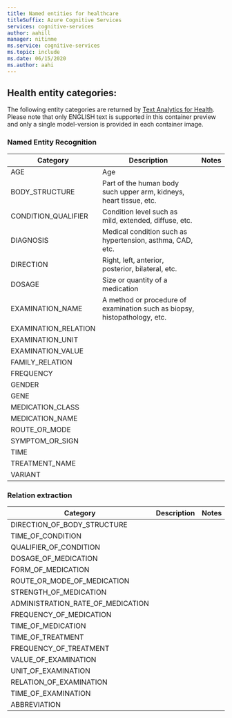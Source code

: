 ```yaml
---
title: Named entities for healthcare
titleSuffix: Azure Cognitive Services
services: cognitive-services
author: aahill
manager: nitinme
ms.service: cognitive-services
ms.topic: include 
ms.date: 06/15/2020
ms.author: aahi
---
```


## Health entity categories:

The following entity categories are returned by [Text Analytics for Health](../../how-tos/text-analytics-for-healthcare.md).  Please note that only ENGLISH text is supported in this container preview and only a single model-version is provided in each container image.

### Named Entity Recognition

|Category  |Description   |Notes  |
|----------|--------------|-------|
| AGE | Age |  | 
| BODY_STRUCTURE | Part of the human body such upper arm, kidneys, heart tissue, etc.| |
| CONDITION_QUALIFIER | Condition level such as mild, extended, diffuse, etc. | |
| DIAGNOSIS | Medical condition such as hypertension, asthma, CAD, etc. | |
| DIRECTION | Right, left, anterior, posterior, bilateral, etc. | |
| DOSAGE | Size or quantity of a medication  | |
| EXAMINATION_NAME | A method or procedure of examination such as biopsy, histopathology, etc. | |
| EXAMINATION_RELATION |  | |
| EXAMINATION_UNIT |  | |
| EXAMINATION_VALUE |  | |
| FAMILY_RELATION |  | |
| FREQUENCY |  | |
| GENDER |  | |
| GENE |  | |
| MEDICATION_CLASS |  | |
| MEDICATION_NAME  |  | |
| ROUTE_OR_MODE  |  | |
| SYMPTOM_OR_SIGN  |  | |
| TIME  |  | |
| TREATMENT_NAME  |  | |
| VARIANT  |  | |

### Relation extraction

|Category  |Description  |Notes  |
|----------|-------------|-------|
|  DIRECTION_OF_BODY_STRUCTURE | | | 
|  TIME_OF_CONDITION | | | 
|  QUALIFIER_OF_CONDITION | | | 
|  DOSAGE_OF_MEDICATION | | | 
|  FORM_OF_MEDICATION | | | 
|  ROUTE_OR_MODE_OF_MEDICATION | | | 
|  STRENGTH_OF_MEDICATION | | | 
|  ADMINISTRATION_RATE_OF_MEDICATION | | | 
|  FREQUENCY_OF_MEDICATION | | | 
|  TIME_OF_MEDICATION | | | 
|  TIME_OF_TREATMENT | | | 
|  FREQUENCY_OF_TREATMENT | | | 
|  VALUE_OF_EXAMINATION | | | 
|  UNIT_OF_EXAMINATION | | | 
|  RELATION_OF_EXAMINATION | | | 
|  TIME_OF_EXAMINATION | | | 
|  ABBREVIATION | | | 
